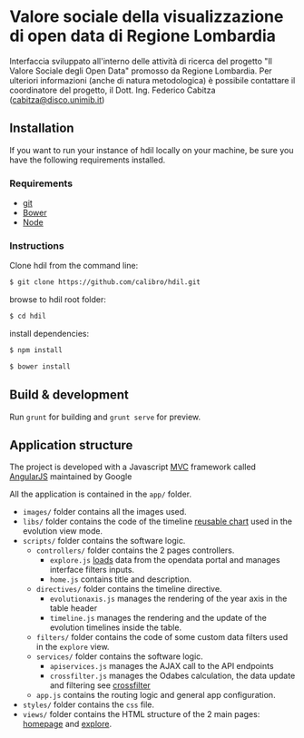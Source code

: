 # Valore sociale della visualizzazione di open data di Regione Lombardia

Interfaccia sviluppato all'interno delle attività di ricerca del progetto "Il Valore Sociale degli Open Data" promosso da Regione Lombardia. Per ulteriori informazioni (anche di natura metodologica) è possibile contattare il coordinatore del progetto, il Dott. Ing. Federico Cabitza (cabitza@disco.unimib.it)

## Installation
If you want to run your instance of hdil locally on your machine, be sure you have the following requirements installed.

### Requirements

- [git](http://git-scm.com/book/en/Getting-Started-Installing-Git)
- [Bower](http://bower.io/#installing-bower)
- [Node](https://nodejs.org/en/)

### Instructions

Clone hdil from the command line:

``` sh
$ git clone https://github.com/calibro/hdil.git
```

browse to hdil root folder:

``` sh
$ cd hdil
```

install dependencies:

``` sh
$ npm install
```

``` sh
$ bower install
```

## Build & development

Run `grunt` for building and `grunt serve` for preview.

## Application structure

The project is developed with a Javascript [MVC](https://en.wikipedia.org/wiki/Model%E2%80%93view%E2%80%93controller) framework called [AngularJS](https://angularjs.org/) maintained by Google

All the application is contained in the `app/` folder.

* `images/` folder contains all the images used.
* `libs/` folder contains the code of the timeline [reusable chart](https://bost.ocks.org/mike/chart/) used in the evolution view mode.
* `scripts/` folder contains the software logic.
  * `controllers/` folder contains the 2 pages controllers.
    * `explore.js` [loads](https://github.com/calibro/hdil/blob/master/app/scripts/controllers/explore.js#L131) data from the opendata portal and manages interface filters inputs.
    * `home.js` contains title and description.
  * `directives/` folder contains the timeline directive.
    * `evolutionaxis.js` manages the rendering of the year axis in the table header
    * `timeline.js` manages the rendering and the update of the evolution timelines inside the table.
  * `filters/` folder contains the code of some custom data filters used in the `explore` view.
  * `services/` folder contains the software logic.
    * `apiservices.js` manages the AJAX call to the API endpoints
    * `crossfilter.js` manages the Odabes calculation, the data update and filtering see [crossfilter](http://crossfilter.github.io/crossfilter/)
  * `app.js` contains the routing logic and general app configuration.
* `styles/` folder contains the `css` file.
* `views/` folder contains the HTML structure of the 2 main pages: [homepage](http://calib.ro/hdil/#!/home) and [explore](http://calib.ro/hdil/#!/explore).

